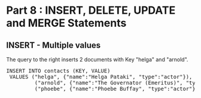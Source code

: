 # Part 8 : INSERT, DELETE, UPDATE and MERGE Statements

## INSERT - Multiple values

The query to the right inserts 2 documents with Key "helga" and "arnold".

<pre id="example">
INSERT INTO contacts (KEY, VALUE) 
 VALUES ("helga", {"name":"Helga Pataki", "type":"actor"}), 
      	 ("arnold", {"name":"The Governator (Emeritus)", "type":"actor"}),
 		 ("phoebe", {"name":"Phoebe Buffay", "type":"actor"})

</pre>
